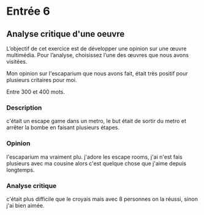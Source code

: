 # Entrée 6
## Analyse critique d'une oeuvre

L’objectif de cet exercice est de développer une opinion sur une œuvre multimédia. Pour l’analyse, choisissez l’une des œuvres que nous avons visitées.

Mon opinion sur l'escaparium que nous avons fait, était très positif pour plusieurs critaires pour moi. 

Entre 300 et 400 mots. 

### Description
c'était un escape game dans un metro, le but était de sortir du metro et arrêter la bombe en faisant plusieurs étapes. 

### Opinion
l'escaparium ma vraiment plu. j'adore les escape rooms, j'ai n'est fais plusieurs avec ma cousine alors c'est quelque chose que j'aime depuis longtemps.

### Analyse critique
c'était plus difficile que le croyais mais avec 8 personnes on la réussi, sinon j'ai bien aimée.
